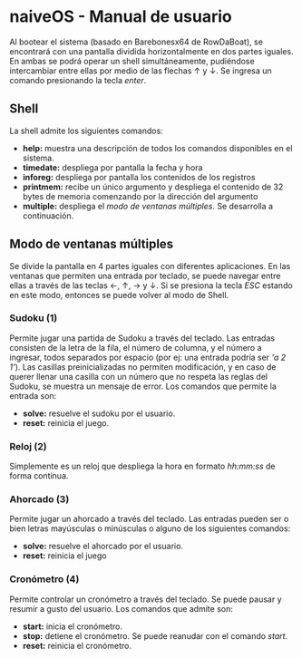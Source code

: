 # naiveOS - Manual de usuario
Al bootear el sistema (basado en Barebonesx64 de RowDaBoat), se encontrará con una pantalla dividida horizontalmente en dos partes iguales. En ambas se podrá operar un shell simultáneamente, pudiéndose intercambiar entre ellas por medio de las flechas &#8593; y &#8595;. Se ingresa un comando presionando la tecla *enter*.
## Shell

La shell admite los siguientes comandos:
- **help:** muestra una descripción de todos los comandos disponibles en el sistema.
- **timedate:** despliega por pantalla la fecha y hora
- **inforeg:** despliega por pantalla los contenidos de los registros
- **printmem:** recibe un único argumento y despliega el contenido de 32 bytes de memoria comenzando por la dirección del argumento
- **multiple:** despliega el *modo de ventanas múltiples*. Se desarrolla a continuación.

## Modo de ventanas múltiples
Se divide la pantalla en 4 partes iguales con diferentes aplicaciones. En las ventanas que permiten una entrada por teclado, se puede navegar entre ellas a través de las teclas &#8592;, &#8593;, &#8594; y &#8595;. Si se presiona la tecla *ESC* estando en este modo, entonces se puede volver al modo de Shell.
### Sudoku (1)
Permite jugar una partida de Sudoku a través del teclado. Las entradas consisten de la letra de la fila, el número de columna, y el número a ingresar, todos separados por espacio (por ej: una entrada podría ser *'a 2 1'*). Las casillas preinicializadas no permiten modificación, y en caso de querer llenar una casilla con un número que no respeta las reglas del Sudoku, se muestra un mensaje de error. Los comandos que permite la entrada son:
-  **solve:** resuelve el sudoku por el usuario.
-  **reset:** reinicia el juego.
### Reloj (2)
Simplemente es un reloj que despliega la hora en formato *hh:mm:ss* de forma continua.
### Ahorcado (3)
Permite jugar un ahorcado a través del teclado. Las entradas pueden ser o bien letras mayúsculas o minúsculas o alguno de los siguientes comandos:
-  **solve:** resuelve el ahorcado por el usuario.
-  **reset:** reinicia el juego
### Cronómetro (4)
Permite controlar un cronómetro a través del teclado. Se puede pausar y resumir a gusto del usuario. Los comandos que admite son:
-  **start:** inicia el cronómetro.
-  **stop:** detiene el cronómetro. Se puede reanudar con el comando *start*.
-  **reset:** reinicia el cronómetro.